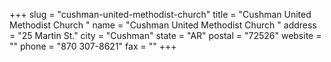 +++
slug = "cushman-united-methodist-church"
title = "Cushman United Methodist Church "
name = "Cushman United Methodist Church "
address = "25 Martin St."
city = "Cushman"
state = "AR"
postal = "72526"
website = ""
phone = "870 307-8621"
fax = ""
+++
